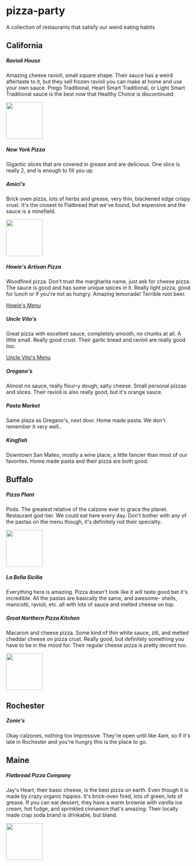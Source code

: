 pizza-party
===========

A collection of restaurants that satisfy our weird eating habits



California
-----------

##### Ravioli House

Amazing cheese ravioli, small square shape. Their sauce has a weird aftertaste to it, but they sell frozen ravioli you can make at home and use your own sauce. Prego Traditional, Heart Smart Traditional, or Light Smart Traditional sauce is the best now that Healthy Choice is discontinued.

<img src="http://pizzaparty.skyeillustration.com/raviolihouse.jpeg" height="100" />



##### New York Pizza

Gigantic slices that are covered in grease and are delicious. One slice is really 2, and is enough to fill you up.



##### Amici's

Brick oven pizza, lots of herbs and grease, very thin, blackened edge crispy crust. It's the closest to Flatbread that we've found, but expensive and the sauce is a minefield.

<img src="http://pizzaparty.skyeillustration.com/amicis.jpg" height="100" />



##### Howie's Artisan Pizza

Woodfired pizza. Don't trust the margharita name, just ask for cheese pizza. The sauce is good and has some unique spices in it. Really light pizza, good for lunch or if you're not as hungry. Amazing lemonade! Terrible root beer.

[Howie's Menu](http://howiesartisanpizza.com/menu.htm)



##### Uncle Vito's

Great pizza with excellent sauce, completely smooth, no chunks at all. A little small. Really good crust. Their garlic bread and ravioli are really good too.

[Uncle Vito's Menu](http://unclevitos.com/menu.html)



##### Oregano's

Almost no sauce, really flour-y dough, salty cheese. Small personal pizzas and slices. Their ravioli is also really good, but it's orange sauce.



##### Pasta Market

Same plaza as Oregano's, next door. Home made pasta. We don't remember it very well..



##### Kingfish

Downtown San Mateo, mostly a wine place, a little fancier than most of our favorites. Home made pasta and their pizza are both good.



Buffalo
-----------


##### Pizza Plant

Pods. The greatest relative of the calzone ever to grace the planet. Restaurant god-tier. We could eat here every day. Don't bother with any of the pastas on the menu though, it's definitely not their specialty.

<img src="http://pizzaparty.skyeillustration.com/pizzapod.jpeg" height="100" />



##### La Bella Sicilia

Everything here is amazing. Pizza doesn't look like it will taste good bet it's incredible. All the pastas are basically the same, and awesome- shells, manicotti, ravioli, etc. all with lots of sauce and melted cheese on top.



##### Great Northern Pizza Kitchen

Macaroni and cheese pizza. Some kind of thin white sauce, ziti, and melted cheddar cheese on pizza crust. Really good, but definitely something you have to be in the mood for. Their regular cheese pizza is pretty decent too.

<img src="http://pizzaparty.skyeillustration.com/greatnorthern.jpeg" height="100" />



Rochester
-----------


##### Zonie's

Okay calzones, nothing too impressive. They're open until like 4am, so if it's late in Rochester and you're hungry this is the place to go.



Maine
-----------


##### Flatbread Pizza Company

Jay's Heart, their basic cheese, is the best pizza on earth. Even though it is made by crazy organic hippies. It's brick-oven fired, lots of green, lots of grease. If you can eat dessert, they have a warm brownie with vanilla ice cream, hot fudge, and sprinkled cinnamon that's amazing. Their locally made crap soda brand is drinkable, but bland.

<img src="http://pizzaparty.skyeillustration.com/flatbread.jpeg" height="100" />